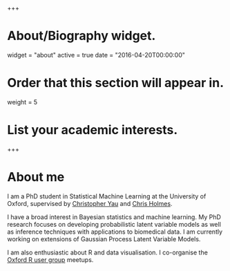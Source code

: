 +++
# About/Biography widget.
widget = "about"
active = true
date = "2016-04-20T00:00:00"

# Order that this section will appear in.
weight = 5

# List your academic interests.
 
+++

# About me

I am a PhD student in Statistical Machine Learning at the University of Oxford,  supervised by [Christopher Yau](http://cwcyau.github.io/) and [Chris Holmes](http://www.stats.ox.ac.uk/~cholmes/). 

I have a broad interest in Bayesian statistics and machine learning. My PhD research focuses on developing probabilistic latent variable models as well as inference techniques with applications to biomedical data. I am currently working on extensions of Gaussian Process Latent Variable Models. 

I am also enthusiastic about R and data visualisation. I co-organise the [Oxford R user group](https://www.meetup.com/Oxford-R-User-Group/?_cookie-check=YjefwQo7hibpOazc) meetups. 

